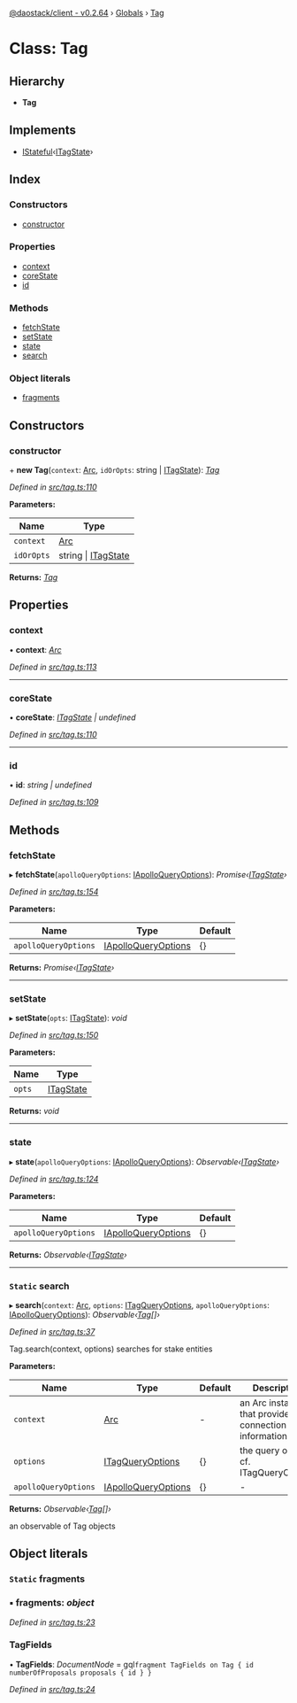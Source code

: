 [@daostack/client - v0.2.64](../README.md) › [Globals](../globals.md) › [Tag](tag.md)

# Class: Tag

## Hierarchy

* **Tag**

## Implements

* [IStateful](../interfaces/istateful.md)‹[ITagState](../interfaces/itagstate.md)›

## Index

### Constructors

* [constructor](tag.md#constructor)

### Properties

* [context](tag.md#context)
* [coreState](tag.md#corestate)
* [id](tag.md#id)

### Methods

* [fetchState](tag.md#fetchstate)
* [setState](tag.md#setstate)
* [state](tag.md#state)
* [search](tag.md#static-search)

### Object literals

* [fragments](tag.md#static-fragments)

## Constructors

###  constructor

\+ **new Tag**(`context`: [Arc](arc.md), `idOrOpts`: string | [ITagState](../interfaces/itagstate.md)): *[Tag](tag.md)*

*Defined in [src/tag.ts:110](https://github.com/daostack/client/blob/9d69996/src/tag.ts#L110)*

**Parameters:**

Name | Type |
------ | ------ |
`context` | [Arc](arc.md) |
`idOrOpts` | string &#124; [ITagState](../interfaces/itagstate.md) |

**Returns:** *[Tag](tag.md)*

## Properties

###  context

• **context**: *[Arc](arc.md)*

*Defined in [src/tag.ts:113](https://github.com/daostack/client/blob/9d69996/src/tag.ts#L113)*

___

###  coreState

• **coreState**: *[ITagState](../interfaces/itagstate.md) | undefined*

*Defined in [src/tag.ts:110](https://github.com/daostack/client/blob/9d69996/src/tag.ts#L110)*

___

###  id

• **id**: *string | undefined*

*Defined in [src/tag.ts:109](https://github.com/daostack/client/blob/9d69996/src/tag.ts#L109)*

## Methods

###  fetchState

▸ **fetchState**(`apolloQueryOptions`: [IApolloQueryOptions](../interfaces/iapolloqueryoptions.md)): *Promise‹[ITagState](../interfaces/itagstate.md)›*

*Defined in [src/tag.ts:154](https://github.com/daostack/client/blob/9d69996/src/tag.ts#L154)*

**Parameters:**

Name | Type | Default |
------ | ------ | ------ |
`apolloQueryOptions` | [IApolloQueryOptions](../interfaces/iapolloqueryoptions.md) |  {} |

**Returns:** *Promise‹[ITagState](../interfaces/itagstate.md)›*

___

###  setState

▸ **setState**(`opts`: [ITagState](../interfaces/itagstate.md)): *void*

*Defined in [src/tag.ts:150](https://github.com/daostack/client/blob/9d69996/src/tag.ts#L150)*

**Parameters:**

Name | Type |
------ | ------ |
`opts` | [ITagState](../interfaces/itagstate.md) |

**Returns:** *void*

___

###  state

▸ **state**(`apolloQueryOptions`: [IApolloQueryOptions](../interfaces/iapolloqueryoptions.md)): *Observable‹[ITagState](../interfaces/itagstate.md)›*

*Defined in [src/tag.ts:124](https://github.com/daostack/client/blob/9d69996/src/tag.ts#L124)*

**Parameters:**

Name | Type | Default |
------ | ------ | ------ |
`apolloQueryOptions` | [IApolloQueryOptions](../interfaces/iapolloqueryoptions.md) |  {} |

**Returns:** *Observable‹[ITagState](../interfaces/itagstate.md)›*

___

### `Static` search

▸ **search**(`context`: [Arc](arc.md), `options`: [ITagQueryOptions](../interfaces/itagqueryoptions.md), `apolloQueryOptions`: [IApolloQueryOptions](../interfaces/iapolloqueryoptions.md)): *Observable‹[Tag](tag.md)[]›*

*Defined in [src/tag.ts:37](https://github.com/daostack/client/blob/9d69996/src/tag.ts#L37)*

Tag.search(context, options) searches for stake entities

**Parameters:**

Name | Type | Default | Description |
------ | ------ | ------ | ------ |
`context` | [Arc](arc.md) | - | an Arc instance that provides connection information |
`options` | [ITagQueryOptions](../interfaces/itagqueryoptions.md) |  {} | the query options, cf. ITagQueryOptions |
`apolloQueryOptions` | [IApolloQueryOptions](../interfaces/iapolloqueryoptions.md) |  {} | - |

**Returns:** *Observable‹[Tag](tag.md)[]›*

an observable of Tag objects

## Object literals

### `Static` fragments

### ▪ **fragments**: *object*

*Defined in [src/tag.ts:23](https://github.com/daostack/client/blob/9d69996/src/tag.ts#L23)*

###  TagFields

• **TagFields**: *DocumentNode* =  gql`fragment TagFields on Tag {
      id
      numberOfProposals
      proposals { id }
    }`

*Defined in [src/tag.ts:24](https://github.com/daostack/client/blob/9d69996/src/tag.ts#L24)*
